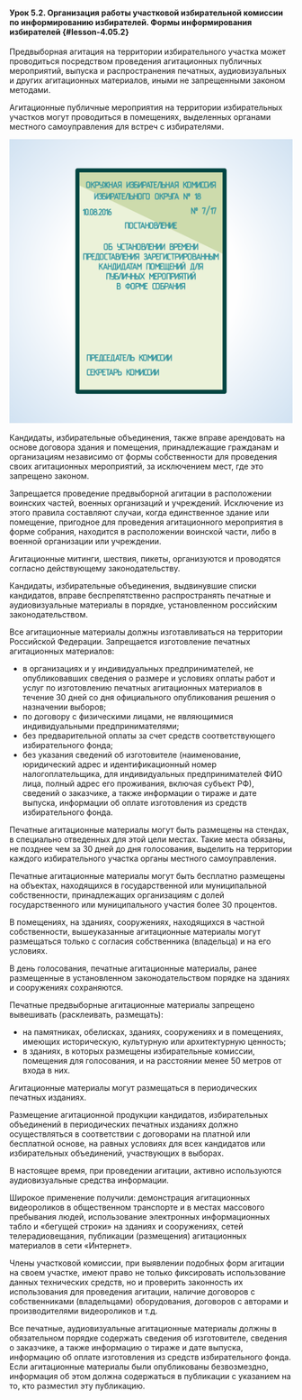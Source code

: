 #### Урок 5.2. Организация работы участковой избирательной комиссии по информированию избирателей. Формы информирования избирателей {#lesson-4.05.2}

Предвыборная агитация на территории избирательного участка может проводиться посредством проведения агитационных публичных мероприятий, выпуска и распространения печатных, аудиовизуальных и других агитационных материалов, иными не запрещенными законом методами.

Агитационные публичные мероприятия на территории избирательных участков могут проводиться в помещениях, выделенных органами местного самоуправления для встреч с избирателями. 

![Рисунок 5.2.1. Время для проведения агитационных мероприятий устанавливает своим решением избирательная комиссия, зарегистрировавшая кандидата либо по её поручению нижестоящая комиссия ](./4.05.2.1.svg)

Кандидаты, избирательные объединения, также вправе арендовать на основе договора здания и помещения, принадлежащие гражданам и организациям независимо от формы собственности для проведения своих агитационных мероприятий, за исключением мест, где это запрещено законом.

Запрещается проведение предвыборной агитации в расположении воинских частей, военных организаций и учреждений. Исключение из этого правила составляют случаи, когда единственное здание или помещение, пригодное для проведения агитационного мероприятия в форме собрания, находится в расположении воинской части, либо в военной организации или учреждении.

Агитационные митинги, шествия, пикеты, организуются и проводятся согласно действующему законодательству.

Кандидаты, избирательные объединения, выдвинувшие списки кандидатов, вправе беспрепятственно распространять печатные и аудиовизуальные материалы в порядке, установленном российским законодательством.

Все агитационные материалы должны изготавливаться на территории Российской Федерации.
Запрещается изготовление печатных агитационных материалов:

- в организациях и у индивидуальных предпринимателей, не опубликовавших сведения о размере и условиях оплаты работ и услуг по изготовлению печатных агитационных материалов в течение 30 дней со дня официального опубликования решения о назначении выборов; 
- по договору с физическими лицами, не являющимися индивидуальными предпринимателями;
- без предварительной оплаты за счет средств соответствующего избирательного фонда;
- без указания сведений об изготовителе (наименование, юридический адрес и идентификационный номер налогоплательщика, для индивидуальных предпринимателей ФИО лица, полный адрес его проживания, включая субъект РФ), сведений о заказчике, а также информации о тираже и дате выпуска, информации об оплате изготовления из средств избирательного фонда.

Печатные агитационные материалы могут быть размещены на стендах, в специально отведенных для этой цели местах. Такие места обязаны, не позднее чем за 30 дней до дня голосования, выделить на территории каждого избирательного участка органы местного самоуправления.

Печатные агитационные материалы могут быть бесплатно размещены на объектах, находящихся в государственной или муниципальной собственности, принадлежащих организациям с долей государственного или муниципального участия более 30 процентов. 

В помещениях, на зданиях, сооружениях, находящихся в частной собственности, вышеуказанные агитационные материалы могут размещаться только с согласия  собственника (владельца) и на его условиях. 

В день голосования, печатные агитационные материалы, ранее размещенные в установленном законодательством порядке на зданиях и сооружениях сохраняются.

Печатные предвыборные агитационные материалы запрещено вывешивать (расклеивать, размещать):

- на памятниках, обелисках, зданиях, сооружениях и в помещениях, имеющих историческую, культурную или архитектурную ценность;
- в зданиях, в которых размещены избирательные комиссии, помещения для голосования, и на расстоянии менее 50 метров от входа в них.

Агитационные материалы могут размещаться в периодических печатных изданиях.

Размещение агитационной продукции кандидатов, избирательных объединений в периодических печатных изданиях должно осуществляться в соответствии с договорами на платной или бесплатной основе, на равных условиях для всех кандидатов или избирательных объединений, участвующих в выборах. 

В настоящее время, при проведении агитации, активно используются аудиовизуальные средства информации.

Широкое применение получили: демонстрация агитационных видеороликов в общественном транспорте и в местах массового пребывания людей, использование электронных информационных табло и «бегущей строки» на зданиях и сооружениях, сетей телерадиовещания, публикации (размещения) агитационных материалов в сети «Интернет».

Члены участковой комиссии, при выявлении подобных форм агитации на своем участке, имеют право не только фиксировать использование данных технических средств, но и проверить законность их использования для проведения агитации, наличие договоров с собственниками (владельцами) оборудования, договоров с авторами и производителями видеороликов и т.д.

Все печатные, аудиовизуальные агитационные материалы должны в обязательном порядке содержать сведения об изготовителе, сведения о заказчике, а также информацию о тираже и дате выпуска, информацию об оплате изготовления из средств избирательного фонда. Если агитационные материалы были опубликованы безвозмездно, информация об этом должна содержаться в публикации с указанием на то, кто разместил эту публикацию.
